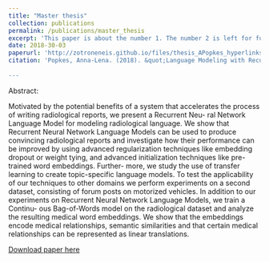 ```yaml
---
title: "Master thesis"
collection: publications
permalink: /publications/master_thesis
excerpt: 'This paper is about the number 1. The number 2 is left for future work.'
date: 2018-30-03
paperurl: 'http://zotroneneis.github.io/files/thesis_APopkes_hyperlinks.pdf'
citation: 'Popkes, Anna-Lena. (2018). &quot;Language Modeling with Recurrent Neural Networks - Using Transfer Learning to Perform Radiological Sentence Completion.&quot;
  
---
```


Abstract: 

Motivated by the potential benefits of a system that accelerates the process of writing radiological reports, we present a Recurrent Neu- ral Network Language Model for modeling radiological language.  We show that Recurrent Neural Network Language Models can be used to produce convincing radiological reports and investigate how their performance can be improved by using advanced regularization techniques like embedding dropout or weight tying, and advanced initialization techniques like pre-trained word embeddings. Further- more, we study the use of transfer learning to create topic-specific language models. To test the applicability of our techniques to other domains we perform experiments on a second dataset, consisting of forum posts on motorized vehicles. In addition to our experiments on Recurrent Neural Network Language Models, we train a Continu- ous Bag-of-Words model on the radiological dataset and analyze the resulting medical word embeddings. We show that the embeddings encode medical relationships, semantic similarities and that certain medical relationships can be represented as linear translations.

[Download paper here](http://zotroneneis.github.io/files/thesis_APopkes_hyperlinks.pdf)

<!-- Recommended citation: Your Name, You. (2009). "Paper Title Number 1." <i>Journal 1</i>. 1(1). -->

